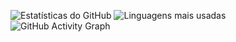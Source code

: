 ![Estatísticas do GitHub](https://github-readme-stats.vercel.app/api?username=MClaraFerreira5&show_icons=true&theme=algolia)
![Linguagens mais usadas](https://github-readme-stats.vercel.app/api/top-langs/?username=MClaraFerreira5&layout=compact&theme=algolia) ![GitHub Activity Graph](https://github-readme-activity-graph.vercel.app/graph?username=MClaraFerreira5&theme=react-dark)
